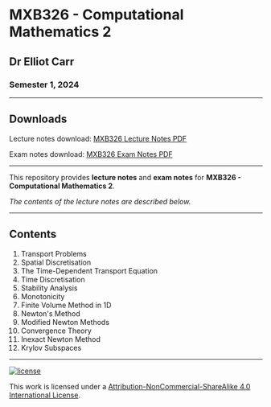 # MXB326 - Computational Mathematics 2

## Dr Elliot Carr

### Semester 1, 2024

---

## Downloads

Lecture notes download: [MXB326 Lecture Notes PDF](https://www.github.com/Tarang74/MXB326/raw/main/MXB326%20Lecture%20Notes.pdf)

Exam notes download: [MXB326 Exam Notes PDF](https://www.github.com/Tarang74/MXB326/raw/main/MXB326%20Exam%20Notes.pdf)

---

This repository provides **lecture notes** and **exam notes** for **MXB326 - Computational Mathematics 2**.

*The contents of the lecture notes are described below.*

---

## Contents

1. Transport Problems
2. Spatial Discretisation
3. The Time-Dependent Transport Equation
4. Time Discretisation
5. Stability Analysis
6. Monotonicity
7. Finite Volume Method in 1D
8. Newton's Method
9. Modified Newton Methods
10. Convergence Theory
11. Inexact Newton Method
12. Krylov Subspaces

---

[![license](https://forthebadge.com/images/badges/cc-nc-sa.svg)](http://creativecommons.org/licenses/by-nc-sa/4.0/)

This work is licensed under a [Attribution-NonCommercial-ShareAlike 4.0 International License](http://creativecommons.org/licenses/by-nc-sa/4.0/).
